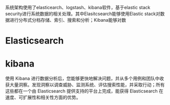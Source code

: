 系统架构使用了elasticearch、logstash、kibana软件，基于elastic stack security进行系统数据的相关处理。其中Elasitcsearch能够使用Elastic stack对数据进行分布式分档存储、索引、搜索和分析；Kibana能够对数
# Elasticsearch
# kibana
使用 Kibana 进行数据分析后，您能够更快地解决问题，并从多个用例和团队中收获大量洞察。发现洞察以调查威胁、监测系统、评估搜索性能，并采取行动；所有这些都在一个由 Elasticsearch 提供支持的平台上完成，能获得 Elasticsearch 在速度、可扩展性和相关性方面的优势。